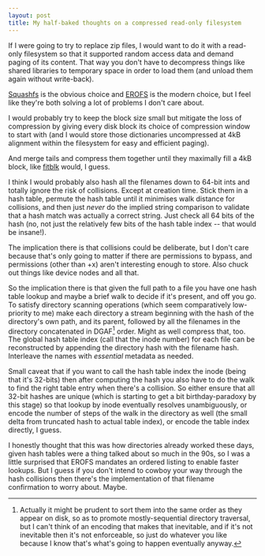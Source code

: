 ```yaml
---
layout: post
title: My half-baked thoughts on a compressed read-only filesystem
---
```

If I were going to try to replace zip files, I would want to do it with
a read-only filesystem so that it supported random access data and
demand paging of its content.  That way you don't have to decompress
things like shared libraries to temporary space in order to load them
(and unload them again without write-back).

[Squashfs][] is the obvious choice and [EROFS][] is the modern choice,
but I feel like they're both solving a lot of problems I don't care
about.

I would probably try to keep the block size small but mitigate the loss
of compression by giving every disk block its choice of compression
window to start with (and I would store those dictionaries uncompressed
at 4kB alignment within the filesystem for easy and efficient paging).

And merge tails and compress them together until they maximally fill a
4kB block, like [fitblk][] would, I guess.

I think I would probably also hash all the filenames down to 64-bit ints
and totally ignore the risk of collisions.  Except at creation time.
Stick them in a hash table, permute the hash table until it minimises
walk distance for collisions, and then just _never_ do the implied
string comparison to validate that a hash match was actually a correct
string.  Just check all 64 bits of the hash (no, not just the relatively
few bits of the hash table index -- that would be insane!).

The implication there is that collisions could be deliberate, but I
don't care because that's only going to matter if there are permissions
to bypass, and permissions (other than +x) aren't interesting enough to
store.  Also chuck out things like device nodes and all that.

So the implication there is that given the full path to a file you have
one hash table lookup and maybe a brief walk to decide if it's present,
and off you go.  To satisfy directory scanning operations (which seem
comparatively low-priority to me) make each directory a stream beginning
with the hash of the directory's own path, and its parent, followed by
all the filenames in the directory concatenated in DGAF[^1] order.
Might as well compress that, too.  The global hash table index (call
that the inode number) for each file can be reconstructed by appending
the directory hash with the filename hash.  Interleave the names with
_essential_ metadata as needed.

Small caveat that if you want to call the hash table index the inode
(being that it's 32-bits) then after computing the hash you also have to
do the walk to find the right table entry when there's a collision.  So
either ensure that all 32-bit hashes are unique (which is starting to
get a bit birthday-paradoxy by this stage) so that lookup by inode
eventually resolves unambiguously, or encode the number of steps of the
walk in the directory as well (the small delta from truncated hash to
actual table index), or encode the table index directly, I guess.

I honestly thought that this was how directories already worked these
days, given hash tables were a thing talked about so much in the 90s, so
I was a little surprised that EROFS mandates an ordered listing to
enable faster lookups.  But I guess if you don't intend to cowboy your
way through the hash collisions then there's the implementation of that
filename confirmation to worry about.  Maybe.

[^1]: Actually it might be prudent to sort them into the same order as
they appear on disk, so as to promote mostly-sequential directory
traversal, but I can't think of an encoding that makes that inevitable,
and if it's not inevitable then it's not enforceable, so just do
whatever you like because I know that's what's going to happen
eventually anyway.


[squashfs]: <https://docs.kernel.org/filesystems/squashfs.html>
[EROFS]: <https://docs.kernel.org/filesystems/erofs.html>
[fitblk]: <https://erofs.docs.kernel.org/en/latest/design.html#block-aligned-fitblk-compression>
